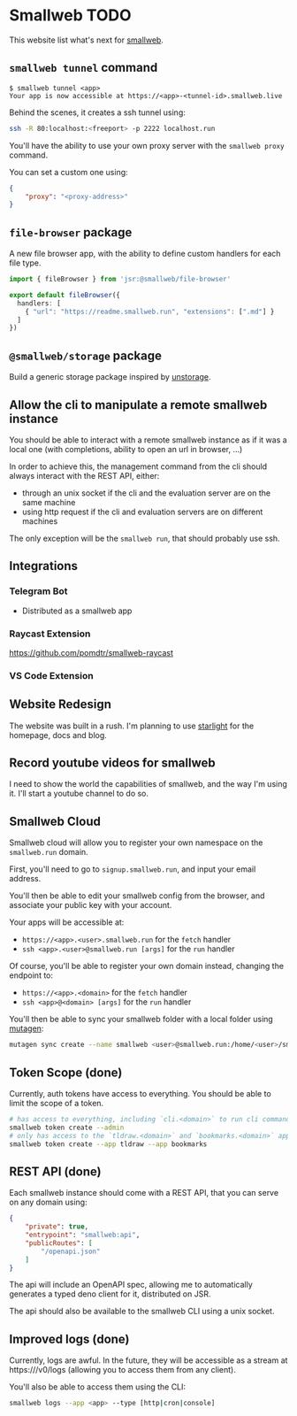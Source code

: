 # Smallweb TODO

This website list what's next for [smallweb](https://smallweb.run).

## `smallweb tunnel` command

```console
$ smallweb tunnel <app>
Your app is now accessible at https://<app>-<tunnel-id>.smallweb.live
```

Behind the scenes, it creates a ssh tunnel using:

```sh
ssh -R 80:localhost:<freeport> -p 2222 localhost.run
```

You'll have the ability to use your own proxy server with the `smallweb proxy` command.

You can set a custom one using:

```json
{
    "proxy": "<proxy-address>"
}
```

## `file-browser` package

A new file browser app, with the ability to define custom handlers for each file type.

```ts
import { fileBrowser } from 'jsr:@smallweb/file-browser'

export default fileBrowser({
  handlers: [
    { "url": "https://readme.smallweb.run", "extensions": [".md"] }
  ]
})
```

## `@smallweb/storage` package

Build a generic storage package inspired by [unstorage](https://unstorage.unjs.io/).

## Allow the cli to manipulate a remote smallweb instance

You should be able to interact with a remote smallweb instance as if it was a local one (with completions, ability to open an url in browser, ...)

In order to achieve this, the management command from the cli should always interact with the REST API, either:

- through an unix socket if the cli and the evaluation server are on the same machine
- using http request if the cli and evaluation servers are on different machines

The only exception will be the `smallweb run`, that should probably use ssh.

## Integrations

### Telegram Bot

- Distributed as a smallweb app

### Raycast Extension

https://github.com/pomdtr/smallweb-raycast

### VS Code Extension

## Website Redesign

The website was built in a rush. I'm planning to use [starlight](https://starlight.astro.build/) for the homepage, docs and blog.

## Record youtube videos for smallweb

I need to show the world the capabilities of smallweb, and the way I'm using it. I'll start a youtube channel to do so.

## Smallweb Cloud

Smallweb cloud will allow you to register your own namespace on the `smallweb.run` domain.

First, you'll need to go to `signup.smallweb.run`, and input your email address.

You'll then be able to edit your smallweb config from the browser, and associate your public key with your account.

Your apps will be accessible at:

- `https://<app>.<user>.smallweb.run` for the `fetch` handler
- `ssh <app>.<user>@smallweb.run [args]` for the `run` handler

Of course, you'll be able to register your own domain instead, changing the endpoint to:

- `https://<app>.<domain>` for the `fetch` handler
- `ssh <app>@<domain> [args]` for the `run` handler

You'll then be able to sync your smallweb folder with a local folder using [mutagen](https://mutagen.io/):

```sh
mutagen sync create --name smallweb <user>@smallweb.run:/home/<user>/smallweb ~/smallweb
```

## Token Scope (done)

Currently, auth tokens have access to everything. You should be able to limit the scope of a token.

```sh
# has access to everything, including `cli.<domain>` to run cli commands.
smallweb token create --admin
# only has access to the `tldraw.<domain>` and `bookmarks.<domain>` apps.
smallweb token create --app tldraw --app bookmarks
```

## REST API (done)

Each smallweb instance should come with a REST API, that you can serve on any domain using:

```json
{
    "private": true,
    "entrypoint": "smallweb:api",
    "publicRoutes": [
        "/openapi.json"
    ]
}
```

The api will include an OpenAPI spec, allowing me to automatically generates a typed deno client for it, distributed on JSR.

The api should also be available to the smallweb CLI using a unix socket.

## Improved logs (done)

Currently, logs are awful. In the future, they will be accessible as a stream at https://<api-domain>/v0/logs (allowing you to access them from any client).

You'll also be able to access them using the CLI:

```sh
smallweb logs --app <app> --type [http|cron|console]
```
